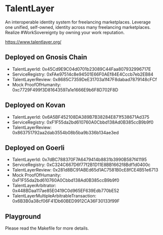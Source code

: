 # TalentLayer

An interoperable identity system for freelancing marketplaces. Leverage one unified, self-owned, identity across many freelancing marketplaces. Realize #WorkSovereignty by owning your work reputation.

https://www.talentlayer.org/

## Deployed on Gnosis Chain

- TalentLayerId: 0x45Cd9E9C04d0701b23089C44Faa807932996717E
- ServiceRegistry: 0xFAe97514c8e94501E66F0AEf84E4Cccb7eb2EB84
- TalentLayerReview: 0x8685C7359DeE31703a1f47F8dabad7879148cFCf
- Mock ProofOfHumanity: 0xc7729F499f3D81643597a1e1666E9b6F8D702F8D

## Deployed on Kovan

- TalentLayerId: 0x6A5BF452108DA389B7B38284E871f538671Ad375
- ServiceRegistry: 0xF1F55da2bd610760A0Cbbd138Ad0B385ccB9b9f0
- TalentLayerReview: 0x863751792aa2dab3554b08b5ba9b336b134ae3ed

## Deployed on Goerli

- TalentLayerId: 0x7dBC788370F7A6479414b8831b3990B587f41195
- ServiceRegistry: 0xC324C667D6f77f2B1D11E8BB1662f8Bdf1d0400c
- TalentLayerReview: 0x281d8BC91ABEd65d1AC7581B0cE8fCE4B51e6713
- Mock ProofOfHumanity: 0xF1F55da2bd610760A0Cbbd138Ad0B385ccB9b9f0
- TalentLayerArbitrator: 0x448BDaa117ae85E0419C0d965EF639Edb770bE52
- TalentLayerMultipleArbitrableTransaction: 0x6B3B0a38cf06F41Db60BED9912CA36F30133f99F

## Playground

Please read the Makefile for more details.
